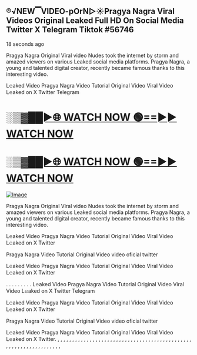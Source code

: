 ## ®️√NEW▔VIDEO-pOrN▷☀️Pragya Nagra Viral Videos Original Leaked Full HD On Social Media Twitter X Telegram Tiktok #56746

18 seconds ago

Pragya Nagra Original Viral video Nudes took the internet by storm and amazed viewers on various Leaked social media platforms. Pragya Nagra, a young and talented digital creator, recently became famous thanks to this interesting video.

L𝚎aked Video Pragya Nagra Video Tutorial Original Video Viral Video L𝚎aked on X Twitter Telegram

<h1><a href="https://happiness-bro.blogspot.com/2024/12/refhttpsviralvideotrending.html" rel="nofollow">░▒▓██►🌐 WATCH NOW 🟢==►► WATCH NOW</a></h1>




<h1><a href="https://happiness-bro.blogspot.com/2024/12/refhttpsviralvideotrending.html" rel="nofollow">░▒▓██►🌐 WATCH NOW 🟢==►► WATCH NOW</a></h1>




[![Image](https://github.com/user-attachments/assets/ff3b7bd4-415c-4ca3-a6c8-b1f096193c29)](https://happiness-bro.blogspot.com/2024/12/refhttpsviralvideotrending.html)


Pragya Nagra Original Viral video Nudes took the internet by storm and amazed viewers on various Leaked social media platforms. Pragya Nagra, a young and talented digital creator, recently became famous thanks to this interesting video.

L𝚎aked Video Pragya Nagra Video Tutorial Original Video Viral Video L𝚎aked on X Twitter

Pragya Nagra Video Tutorial Original Video video oficial twitter

L𝚎aked Video Pragya Nagra Video Tutorial Original Video Viral Video L𝚎aked on X Twitter

. . . . . . . . . L𝚎aked Video Pragya Nagra Video Tutorial Original Video Viral Video L𝚎aked on X Twitter Telegram

L𝚎aked Video Pragya Nagra Video Tutorial Original Video Viral Video L𝚎aked on X Twitter

Pragya Nagra Video Tutorial Original Video video oficial twitter

L𝚎aked Video Pragya Nagra Video Tutorial Original Video Viral Video L𝚎aked on X Twitter.
,
,
,
,
,
,
,
,
,
,
,
,
,
,
,
,
,
,
,
,
,
,
,
,
,
,
,
,
,
,
,
,
,
,
,
,
,
,
,
,
,
,
,
,
,
,
,
,
,
,
,
,
,
,
,
,
,
,
,
,
,
,
,
,
,
